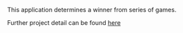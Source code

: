 This application determines a winner from series of games.

Further project detail can be found [here](http://media.wix.com/ugd/a1f009_bce8221dd95442fc9acfa59d9ce46375.pdf)
